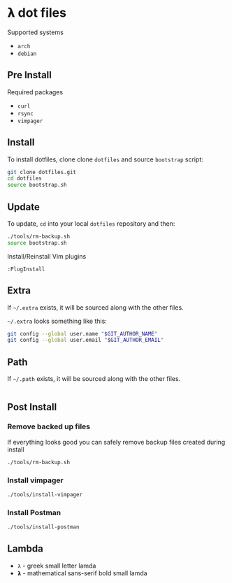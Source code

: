 # 𝝺 dot files

Supported systems

* `arch`
* `debian`

## Pre Install

Required packages

* `curl`
* `rsync`
* `vimpager`

## Install

To install dotfiles, clone clone `dotfiles` and source `bootstrap` script:

```bash
git clone dotfiles.git
cd dotfiles
source bootstrap.sh
```

## Update

To update, `cd` into your local `dotfiles` repository and then:

```bash
./tools/rm-backup.sh
source bootstrap.sh
```

Install/Reinstall Vim plugins

```vim
:PlugInstall
```

## Extra

If `~/.extra` exists, it will be sourced along with the other files.

`~/.extra` looks something like this:

```bash
git config --global user.name "$GIT_AUTHOR_NAME"
git config --global user.email "$GIT_AUTHOR_EMAIL"
```

## Path

If `~/.path` exists, it will be sourced along with the other files.

```bash

```

## Post Install

### Remove backed up files

If everything looks good you can safely remove backup files created during install

```bash
./tools/rm-backup.sh
```

### Install vimpager

```bash
./tools/install-vimpager
```

### Install Postman

```bash
./tools/install-postman
```

## Lambda

* `λ` - greek small letter lamda
* `𝝺` - mathematical sans-serif bold small lamda
